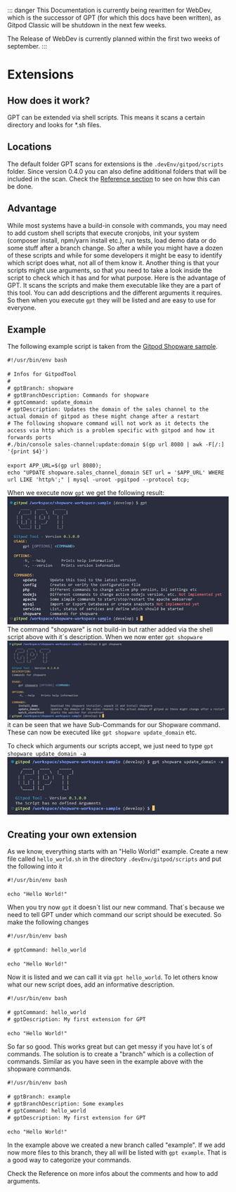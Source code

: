 ::: danger
This Documentation is currently being rewritten for WebDev, which is the successor of GPT (for which this docs have been written), as Gitpod Classic will be shutdown in the next few weeks.

The Release of WebDev is currently planned within the first two weeks of september.
:::

# Extensions

## How does it work?
GPT can be extended via shell scripts. This means it scans a certain directory and looks for *.sh files.

## Locations

The default folder GPT scans for extensions is the `.devEnv/gitpod/scripts` folder. Since version 0.4.0 you can also define additional folders that will be included in the scan. Check the [Reference section](/reference/shell-scripts) to see on how this can be done.

## Advantage
While most systems have a build-in console with commands, you may need to add custom shell scripts that execute cronjobs, init your system (composer install, npm/yarn install etc.), run tests, load demo data or do some stuff after a branch change. So after a while you might have a dozen of these scripts and while for some developers it might be easy to identify which script does what, not all of them know it. Another thing is that your scripts might use arguments, so that you need to take a look inside the script to check which it has and for what purpose.
Here is the advantage of GPT. It scans the scripts and make them executable like they are a part of this tool. You can add descriptions and the different arguments it requires. So then when you execute `gpt` they will be listed and are easy to use for everyone.

## Example

The following example script is taken from the [Gitpod Shopware sample](https://github.com/Derroylo/shopware-workspace-sample).

```bash:line-numbers {1}
#!/usr/bin/env bash

# Infos for GitpodTool
#
# gptBranch: shopware
# gptBranchDescription: Commands for shopware
# gptCommand: update_domain
# gptDescription: Updates the domain of the sales channel to the actual domain of gitpod as these might change after a restart
# The following shopware command will not work as it detects the access via http which is a problem specific with gitpod and how it forwards ports
#./bin/console sales-channel:update:domain $(gp url 8080 | awk -F[/:] '{print $4}')

export APP_URL=$(gp url 8080);
echo "UPDATE shopware.sales_channel_domain SET url = '$APP_URL' WHERE url LIKE 'http%';" | mysql -uroot -pgitpod --protocol tcp;
```

When we execute now `gpt` we get the following result:
![GPT Extension](./../assets/images/gpt_extensions_shopware1.jpg)
The command "shopware" is not build-in but rather added via the shell script above with it´s description. When we now enter `gpt shopware`
![GPT Extension](./../assets/images/gpt_extensions_shopware2.jpg)
it can be seen that we have Sub-Commands for our Shopware command. These can now be executed like `gpt shopware update_domain` etc.

To check which arguments our scripts accept, we just need to type `gpt shopware update_domain -a`
![GPT Extension](./../assets/images/gpt_extensions_shopware3.jpg)

## Creating your own extension
As we know, everything starts with an "Hello World!" example. Create a new file called `hello_world.sh` in the directory `.devEnv/gitpod/scripts` and put the following into it

```bash:line-numbers {1}
#!/usr/bin/env bash

echo "Hello World!"
```

When you try now `gpt` it doesn´t list our new command. That´s because we need to tell GPT under which command our script should be executed. So make the following changes

```bash:line-numbers {1}
#!/usr/bin/env bash

# gptCommand: hello_world

echo "Hello World!"
```

Now it is listed and we can call it via `gpt hello_world`. To let others know what our new script does, add an informative description.
```bash:line-numbers {1}
#!/usr/bin/env bash

# gptCommand: hello_world
# gptDescription: My first extension for GPT

echo "Hello World!"
```

So far so good. This works great but can get messy if you have lot´s of commands. The solution is to create a "branch" which is a collection of commands. Similar as you have seen in the example above with the shopware commands.

```bash:line-numbers {1}
#!/usr/bin/env bash

# gptBranch: example
# gptBranchDescription: Some examples
# gptCommand: hello_world
# gptDescription: My first extension for GPT

echo "Hello World!"
```

In the example above we created a new branch called "example". If we add now more files to this branch, they all will be listed with `gpt example`. That is a good way to categorize your commands.

Check the Reference on more infos about the comments and how to add arguments.